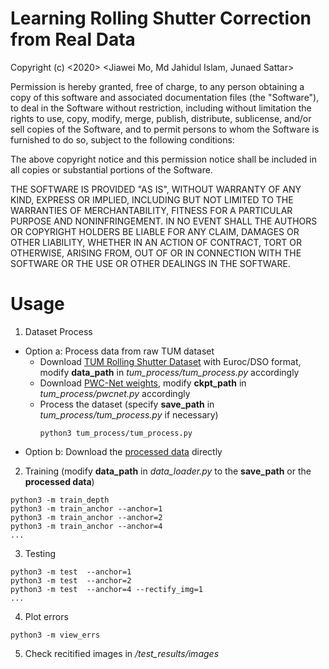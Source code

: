 # Learning Rolling Shutter Correction from Real Data
Copyright (c) <2020> <Jiawei Mo, Md Jahidul Islam, Junaed Sattar>

Permission is hereby granted, free of charge, to any person obtaining a copy of this software and associated documentation files (the "Software"), to deal in the Software without restriction, including without limitation the rights to use, copy, modify, merge, publish, distribute, sublicense, and/or sell copies of the Software, and to permit persons to whom the Software is furnished to do so, subject to the following conditions:

The above copyright notice and this permission notice shall be included in all copies or substantial portions of the Software.

THE SOFTWARE IS PROVIDED "AS IS", WITHOUT WARRANTY OF ANY KIND, EXPRESS OR IMPLIED, INCLUDING BUT NOT LIMITED TO THE WARRANTIES OF MERCHANTABILITY, FITNESS FOR A PARTICULAR PURPOSE AND NONINFRINGEMENT. IN NO EVENT SHALL THE AUTHORS OR COPYRIGHT HOLDERS BE LIABLE FOR ANY CLAIM, DAMAGES OR OTHER LIABILITY, WHETHER IN AN ACTION OF CONTRACT, TORT OR OTHERWISE, ARISING FROM, OUT OF OR IN CONNECTION WITH THE SOFTWARE OR THE USE OR OTHER DEALINGS IN THE SOFTWARE.

# Usage
1. Dataset Process
  * Option a: Process data from raw TUM dataset
    * Download [TUM Rolling Shutter Dataset](https://vision.in.tum.de/data/datasets/rolling-shutter-dataset) with Euroc/DSO format, modify **data_path** in *tum_process/tum_process.py* accordingly
    * Download [PWC-Net weights](https://drive.google.com/file/d/1hB5nCbBJf6I06dL5VX4aiAdTYUzlLCsi/view?usp=sharing), modify **ckpt_path** in *tum_process/pwcnet.py* accordingly
    * Process the dataset (specify **save_path** in *tum_process/tum_process.py* if necessary)
      ```
      python3 tum_process/tum_process.py
      ```
  * Option b: Download the [processed data](https://drive.google.com/file/d/1AvMRv63N1czyJI2L2niFVN4Io-5Xlny6/view?usp=sharing) directly

2. Training (modify **data_path** in *data_loader.py* to the **save_path** or the **processed data**)
```
python3 -m train_depth
python3 -m train_anchor --anchor=1
python3 -m train_anchor --anchor=2
python3 -m train_anchor --anchor=4
...
```

3. Testing
```
python3 -m test  --anchor=1
python3 -m test  --anchor=2
python3 -m test  --anchor=4 --rectify_img=1
...
```

4. Plot errors
```
python3 -m view_errs
```

5. Check recitified images in */test_results/images*
